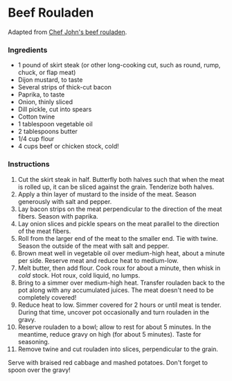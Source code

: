 # Beef Rouladen

Adapted from [Chef John's beef rouladen](http://foodwishes.blogspot.com/2015/05/beef-rouladen-german-engineering-you.html).

### Ingredients

- 1 pound of skirt steak (or other long-cooking cut, such as round, rump, chuck, or flap meat)
- Dijon mustard, to taste
- Several strips of thick-cut bacon
- Paprika, to taste
- Onion, thinly sliced
- Dill pickle, cut into spears
- Cotton twine
- 1 tablespoon vegetable oil
- 2 tablespoons butter
- 1/4 cup flour
- 4 cups beef or chicken stock, cold!

### Instructions

1. Cut the skirt steak in half. Butterfly both halves such that when the meat is rolled up, it can be sliced against the grain. Tenderize both halves.
2. Apply a thin layer of mustard to the inside of the meat. Season generously with salt and pepper.
3. Lay bacon strips on the meat perpendicular to the direction of the meat fibers. Season with paprika.
4. Lay onion slices and pickle spears on the meat parallel to the direction of the meat fibers.
5. Roll from the larger end of the meat to the smaller end. Tie with twine. Season the outside of the meat with salt and pepper.
6. Brown meat well in vegetable oil over medium-high heat, about a minute per side. Reserve meat and reduce heat to medium-low.
7. Melt butter, then add flour. Cook roux for about a minute, then whisk in *cold* stock. Hot roux, cold liquid, no lumps.
8. Bring to a simmer over medium-high heat. Transfer rouladen back to the pot along with any accumulated juices. The meat doesn't need to be completely covered!
9. Reduce heat to low. Simmer covered for 2 hours or until meat is tender. During that time, uncover pot occasionally and turn rouladen in the gravy.
10. Reserve rouladen to a bowl; allow to rest for about 5 minutes. In the meantime, reduce gravy on high (for about 5 minutes). Taste for seasoning.
11. Remove twine and cut rouladen into slices, perpendicular to the grain.

Serve with braised red cabbage and mashed potatoes. Don't forget to spoon over the gravy!

